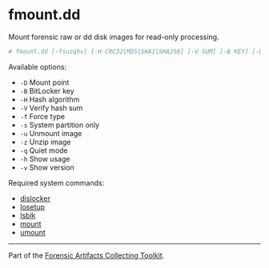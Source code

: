 # fmount.dd
Mount forensic raw or dd disk images for read-only processing.

```sh
# fmount.dd [-fsuzqhv] [-H CRC32|MD5|SHA1|SHA256] [-V SUM] [-B KEY] [-D DIRECTORY] IMAGE
```

Available options:

- `-D` Mount point
- `-B` BitLocker key
- `-H` Hash algorithm
- `-V` Verify hash sum
- `-f` Force type
- `-s` System partition only
- `-u` Unmount image
- `-z` Unzip image
- `-q` Quiet mode
- `-h` Show usage
- `-v` Show version

Required system commands:

- [dislocker](https://github.com/Aorimn/dislocker)
- [losetup](https://man7.org/linux/man-pages/man8/losetup.8.html)
- [lsblk](https://man7.org/linux/man-pages/man8/lsblk.8.html)
- [mount](https://man7.org/linux/man-pages/man8/mount.8.html)
- [umount](https://man7.org/linux/man-pages/man8/umount.8.html)

---
Part of the [Forensic Artifacts Collecting Toolkit](../README.md).